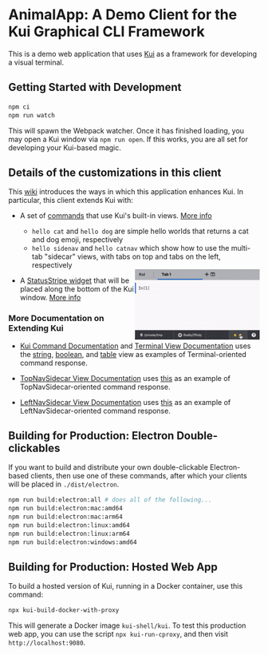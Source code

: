 # AnimalApp: A Demo Client for the Kui Graphical CLI Framework

This is a demo web application that uses
[Kui](https://github.com/kubernetes-sigs/kui) as a framework for
developing a visual terminal.

## Getting Started with Development

```sh
npm ci
npm run watch
```

This will spawn the Webpack watcher. Once it has finished loading, you
may open a Kui window via `npm run open`. If this works, you are all
set for developing your Kui-based magic.

## Details of the customizations in this client

This [wiki](https://github.com/kubernetes-sigs/kui/wiki) introduces
the ways in which this application enhances Kui. In particular, this
client extends Kui with:

- A set of
  [commands](https://github.com/kubernetes-sigs/kui/tree/master/docs/example/AnimalApp/plugins/plugin-example/src/commands)
  that use Kui's built-in views. [More info](https://github.com/kubernetes-sigs/kui/wiki#approaches-for-enhancing-kui)
  - `hello cat` and `hello dog` are simple hello worlds that returns a cat and dog emoji, respectively
  - `hello sidenav` and `hello catnav` which show how to use the multi-tab "sidecar" views, with tabs on top
     and tabs on the left, respectively

  <img src="docs/images/catdogwidget.gif" align="right" width="250" title="Showing the CatDogWidget StatusStripe widget">
- A [StatusStripe
  widget](plugins/plugin-example/src/view/CatDogWidget.tsx) that will be placed along the bottom of the Kui window. [More info](https://github.com/kubernetes-sigs/kui/wiki#approaches-for-enhancing-kui)

### More Documentation on Extending Kui

- [Kui Command Documentation](https://github.com/kubernetes-sigs/kui/wiki/1.-Commands) and [Terminal View Documentation](https://github.com/kubernetes-sigs/kui/wiki/2a.-Terminal-View) uses the [string](https://github.com/kubernetes-sigs/kui/tree/master/docs/example/AnimalApp/plugins/plugin-example/src/view/string), [boolean](https://github.com/kubernetes-sigs/kui/tree/master/docs/example/AnimalApp/plugins/plugin-example/src/view/boolean), and [table](https://github.com/kubernetes-sigs/kui/tree/master/docs/example/AnimalApp/plugins/plugin-example/src/view/table) view as examples of Terminal-oriented command response.

- [TopNavSidecar View Documentation](https://github.com/kubernetes-sigs/kui/wiki/2b.-TopNavSidecar-View) uses [this](https://github.com/kubernetes-sigs/kui/tree/master/docs/example/AnimalApp/plugins/plugin-example/src/view/mmr-example.ts) as an example of TopNavSidecar-oriented command response.

- [LeftNavSidecar View Documentation](https://github.com/kubernetes-sigs/kui/wiki/2c.-LeftNavSidecar-View) uses [this](https://github.com/kubernetes-sigs/kui/tree/master/docs/example/AnimalApp/plugins/plugin-example/src/view/nav-example.ts) as an example of LeftNavSidecar-oriented command response.

## Building for Production: Electron Double-clickables

If you want to build and distribute your own double-clickable
Electron-based clients, then use one of these commands, after which
your clients will be placed in `./dist/electron`.

```sh
npm run build:electron:all # does all of the following...
npm run build:electron:mac:amd64
npm run build:electron:mac:arm64
npm run build:electron:linux:amd64
npm run build:electron:linux:arm64
npm run build:electron:windows:amd64
```

## Building for Production: Hosted Web App

To build a hosted version of Kui, running in a Docker container, use
this command:

```sh
npx kui-build-docker-with-proxy
```

This will generate a Docker image `kui-shell/kui`. To test this
production web app, you can use the script `npx kui-run-cproxy`, and
then visit `http://localhost:9080`.

